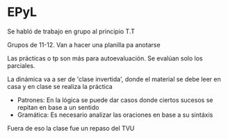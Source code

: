 # EPyL

Se habló de trabajo en grupo al principio T.T

Grupos de 11-12. Van a hacer una planilla pa anotarse

Las prácticas o tp son más para autoevaluación. Se evalúan solo los parciales.

La dinámica va a ser de 'clase invertida', donde el material se debe leer en casa y en clase se realiza la práctica

- Patrones: En la lógica se puede dar casos donde ciertos sucesos se repitan en base a un sentido
- Gramática: Es necesario analizar las oraciones en base a su sintáxis 

Fuera de eso la clase fue un repaso del TVU

